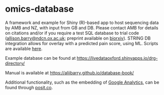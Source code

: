 # omics-database
A framework and example for Shiny (R)-based app to host sequencing data by AMB and NZ, with input from GB and DB. Please contact AMB for details on citations and/or if you require a test SQL database to trial code (allison.barry@ndcn.ox.ac.uk; preprint available on [biorxiv](https://www.biorxiv.org/content/10.1101/2024.05.15.594305v1)). STRING DB integration allows for overlay with a predicted pain score, using ML. Scripts are available [here](https://github.com/aliibarry/omics-classifier). 

Example database can be found at <https://livedataoxford.shinyapps.io/drg-directory/>  

Manual is available at <https://aliibarry.github.io/database-book/> 

Additional functionality, such as the embedding of [Google Analytics](https://shiny.posit.co/r/articles/build/google-analytics/), can be found through [posit.co](https://shiny.posit.co/).


